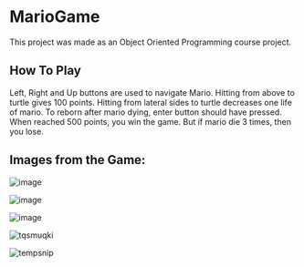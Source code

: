 # MarioGame

This project was made as an Object Oriented Programming course project.

## How To Play

Left, Right and Up buttons are used to navigate Mario. Hitting from above to turtle gives 100 points. Hitting from lateral sides to turtle decreases one life of mario.
To reborn after mario dying, enter button should have pressed. When reached 500 points, you win the game. But if mario die 3 times, then you lose.

## Images from the Game:
![image](https://github.com/ozgurkaraaslan/MarioGame/assets/75067014/94e2c0d4-f322-4ab9-b371-7ccf11b0f3a2)

![image](https://github.com/ozgurkaraaslan/MarioGame/assets/75067014/ced69442-10c7-4a8d-b508-5927306b6b03)

![image](https://github.com/ozgurkaraaslan/MarioGame/assets/75067014/5d6f00be-94df-45b4-afd5-171c3abfc06e)

![tqsmuqki](https://github.com/ozgurkaraaslan/MarioGame/assets/75067014/9a6deae0-ba26-4de6-92c8-4ae74aa281da)

![tempsnip](https://github.com/ozgurkaraaslan/MarioGame/assets/75067014/99a66f6e-daca-411a-8c83-3a897382712e)
